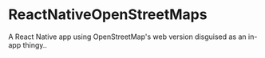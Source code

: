 # ReactNativeOpenStreetMaps

A React Native app using OpenStreetMap's web version disguised as an in-app thingy..
